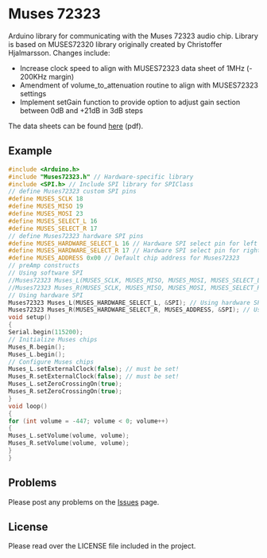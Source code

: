 # Muses 72323

Arduino library for communicating with the Muses 72323 audio chip.
Library is based on MUSES72320 library originally created by Christoffer Hjalmarsson.
Changes include:
* Increase clock speed to align with MUSES72323 data sheet of 1MHz (- 200KHz margin)
* Amendment of volume_to_attenuation routine to align with MUSES72323 settings
* Implement setGain function to provide option to adjust gain section between 0dB and +21dB in 3dB steps

The data sheets can be found [here](https://www.nisshinbo-microdevices.co.jp/en/pdf/datasheet/MUSES72323_E.pdf) (pdf).

## Example

```c++
#include <Arduino.h>
#include "Muses72323.h" // Hardware-specific library
#include <SPI.h> // Include SPI library for SPIClass
// define Muses72323 custom SPI pins
#define MUSES_SCLK 18
#define MUSES_MISO 19
#define MUSES_MOSI 23
#define MUSES_SELECT_L 16
#define MUSES_SELECT_R 17
// define Muses72323 hardware SPI pins
#define MUSES_HARDWARE_SELECT_L 16 // Hardware SPI select pin for left channel
#define MUSES_HARDWARE_SELECT_R 17 // Hardware SPI select pin for right channel
#define MUSES_ADDRESS 0x00 // Default chip address for Muses72323
// preAmp constructs
// Using software SPI
//Muses72323 Muses_L(MUSES_SCLK, MUSES_MISO, MUSES_MOSI, MUSES_SELECT_L, MUSES_ADDRESS); // Using software SPI
//Muses72323 Muses_R(MUSES_SCLK, MUSES_MISO, MUSES_MOSI, MUSES_SELECT_R, MUSES_ADDRESS); // Using software SPI
// Using hardware SPI
Muses72323 Muses_L(MUSES_HARDWARE_SELECT_L, &SPI); // Using hardware SPI and default address
Muses72323 Muses_R(MUSES_HARDWARE_SELECT_R, MUSES_ADDRESS, &SPI); // Using hardware SPI and custom address
void setup()
{
Serial.begin(115200);
// Initialize Muses chips
Muses_R.begin();
Muses_L.begin();
// Configure Muses chips
Muses_L.setExternalClock(false); // must be set!
Muses_R.setExternalClock(false); // must be set!
Muses_L.setZeroCrossingOn(true);
Muses_R.setZeroCrossingOn(true);
}
void loop()
{
for (int volume = -447; volume < 0; volume++)
{
Muses_L.setVolume(volume, volume);
Muses_R.setVolume(volume, volume);
}
}

```

## Problems

Please post any problems on the [Issues](https://github.com/GeoffWebster/Muses72323) page.

## License

Please read over the LICENSE file included in the project.
